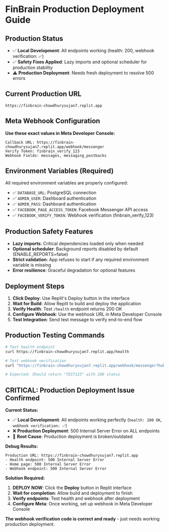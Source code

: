 # FinBrain Production Deployment Guide

## Production Status
- ✅ **Local Development**: All endpoints working (health: 200, webhook verification: ✅)
- ✅ **Safety Fixes Applied**: Lazy imports and optional scheduler for production stability
- ⚠️ **Production Deployment**: Needs fresh deployment to resolve 500 errors

## Current Production URL
```
https://finbrain-chowdhurysujan7.replit.app
```

## Meta Webhook Configuration
**Use these exact values in Meta Developer Console:**

```
Callback URL: https://finbrain-chowdhurysujan7.replit.app/webhook/messenger
Verify Token: finbrain_verify_123
Webhook Fields: messages, messaging_postbacks
```

## Environment Variables (Required)
All required environment variables are properly configured:
- ✅ `DATABASE_URL`: PostgreSQL connection
- ✅ `ADMIN_USER`: Dashboard authentication  
- ✅ `ADMIN_PASS`: Dashboard authentication
- ✅ `FACEBOOK_PAGE_ACCESS_TOKEN`: Facebook Messenger API access
- ✅ `FACEBOOK_VERIFY_TOKEN`: Webhook verification (finbrain_verify_123)

## Production Safety Features
- **Lazy imports**: Critical dependencies loaded only when needed
- **Optional scheduler**: Background reports disabled by default (ENABLE_REPORTS=false)
- **Strict validation**: App refuses to start if any required environment variable is missing
- **Error resilience**: Graceful degradation for optional features

## Deployment Steps
1. **Click Deploy**: Use Replit's Deploy button in the interface
2. **Wait for Build**: Allow Replit to build and deploy the application  
3. **Verify Health**: Test `/health` endpoint returns 200 OK
4. **Configure Webhook**: Use the webhook URL in Meta Developer Console
5. **Test Integration**: Send test message to verify end-to-end flow

## Production Testing Commands
```bash
# Test health endpoint
curl https://finbrain-chowdhurysujan7.replit.app/health

# Test webhook verification
curl "https://finbrain-chowdhurysujan7.replit.app/webhook/messenger?hub.mode=subscribe&hub.challenge=TEST123&hub.verify_token=finbrain_verify_123"

# Expected: Should return "TEST123" with 200 status
```

## **CRITICAL: Production Deployment Issue Confirmed**

**Current Status:**
- ✅ **Local Development**: All endpoints working perfectly (`health: 200 OK`, `webhook verification: ✅`)
- ❌ **Production Deployment**: 500 Internal Server Error on ALL endpoints
- 🔧 **Root Cause**: Production deployment is broken/outdated

**Debug Results:**
```
Production URL: https://finbrain-chowdhurysujan7.replit.app
- Health endpoint: 500 Internal Server Error  
- Home page: 500 Internal Server Error
- Webhook endpoint: 500 Internal Server Error
```

**Solution Required:**
1. **DEPLOY NOW**: Click the **Deploy** button in Replit interface
2. **Wait for completion**: Allow build and deployment to finish
3. **Verify endpoints**: Test health and webhook after deployment
4. **Configure Meta**: Once working, set up webhook in Meta Developer Console

**The webhook verification code is correct and ready** - just needs working production deployment.